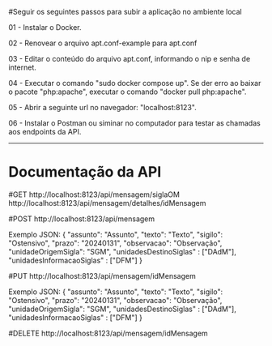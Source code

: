 #Seguir os seguintes passos para subir a aplicação no ambiente local

01 - Instalar o Docker.

02 - Renovear o arquivo apt.conf-example para apt.conf

03 - Editar o conteúdo do arquivo apt.conf, informando o nip e senha de internet.

04 - Executar o comando "sudo docker compose up". Se der erro ao baixar o pacote "php:apache", executar o comando "docker pull php:apache".

05 - Abrir a seguinte url no navegador: "localhost:8123".

06 - Instalar o Postman ou siminar no computador para testar as chamadas aos endpoints da API.

------------------------
# Documentação da API

#GET
http://localhost:8123/api/mensagem/siglaOM
http://localhost:8123/api/mensagem/detalhes/idMensagem

#POST
http://localhost:8123/api/mensagem

Exemplo JSON:
{
    "assunto": "Assunto",
    "texto": "Texto",
    "sigilo": "Ostensivo",
    "prazo": "20240131",
    "observacao": "Observação",
    "unidadeOrigemSigla": "SGM",
    "unidadesDestinoSiglas" : ["DAdM"],
    "unidadesInformacaoSiglas" : ["DFM"]
}

#PUT
http://localhost:8123/api/mensagem/idMensagem

Exemplo JSON:
{
    "assunto": "Assunto",
    "texto": "Texto",
    "sigilo": "Ostensivo",
    "prazo": "20240131",
    "observacao": "Observação",
    "unidadeOrigemSigla": "SGM",
    "unidadesDestinoSiglas" : ["DAdM"],
    "unidadesInformacaoSiglas" : ["DFM"]
}

#DELETE
http://localhost:8123/api/mensagem/idMensagem
